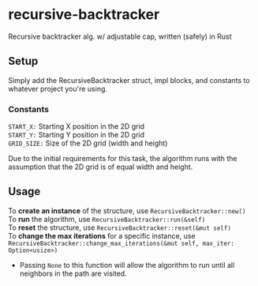 # recursive-backtracker
Recursive backtracker alg. w/ adjustable cap, written (safely) in Rust

## Setup
Simply add the RecursiveBacktracker struct, impl blocks, and constants to whatever project you're using.

### Constants
```START_X:``` Starting X position in the 2D grid\
```START_Y:``` Starting Y position in the 2D grid\
```GRID_SIZE:``` Size of the 2D grid (width and height)

Due to the initial requirements for this task, the algorithm runs with the assumption that the 2D grid is of equal width and height. 

## Usage
To **create an instance** of the structure, use ```RecursiveBacktracker::new()```\
To **run** the algorithm, use ```RecursiveBacktracker::run(&self)```\
To **reset** the structure, use ```RecursiveBacktracker::reset(&mut self)```\
To **change the max iterations** for a specific instance, use ```RecursiveBacktracker::change_max_iterations(&mut self, max_iter: Option<usize>)```
- Passing ```None``` to this function will allow the algorithm to run until all neighbors in the path are visited.
